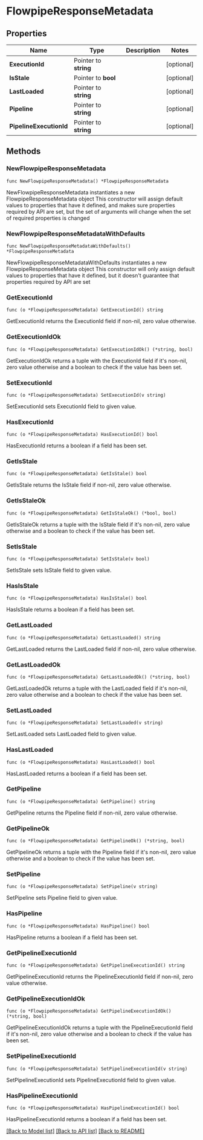 # FlowpipeResponseMetadata

## Properties

Name | Type | Description | Notes
------------ | ------------- | ------------- | -------------
**ExecutionId** | Pointer to **string** |  | [optional] 
**IsStale** | Pointer to **bool** |  | [optional] 
**LastLoaded** | Pointer to **string** |  | [optional] 
**Pipeline** | Pointer to **string** |  | [optional] 
**PipelineExecutionId** | Pointer to **string** |  | [optional] 

## Methods

### NewFlowpipeResponseMetadata

`func NewFlowpipeResponseMetadata() *FlowpipeResponseMetadata`

NewFlowpipeResponseMetadata instantiates a new FlowpipeResponseMetadata object
This constructor will assign default values to properties that have it defined,
and makes sure properties required by API are set, but the set of arguments
will change when the set of required properties is changed

### NewFlowpipeResponseMetadataWithDefaults

`func NewFlowpipeResponseMetadataWithDefaults() *FlowpipeResponseMetadata`

NewFlowpipeResponseMetadataWithDefaults instantiates a new FlowpipeResponseMetadata object
This constructor will only assign default values to properties that have it defined,
but it doesn't guarantee that properties required by API are set

### GetExecutionId

`func (o *FlowpipeResponseMetadata) GetExecutionId() string`

GetExecutionId returns the ExecutionId field if non-nil, zero value otherwise.

### GetExecutionIdOk

`func (o *FlowpipeResponseMetadata) GetExecutionIdOk() (*string, bool)`

GetExecutionIdOk returns a tuple with the ExecutionId field if it's non-nil, zero value otherwise
and a boolean to check if the value has been set.

### SetExecutionId

`func (o *FlowpipeResponseMetadata) SetExecutionId(v string)`

SetExecutionId sets ExecutionId field to given value.

### HasExecutionId

`func (o *FlowpipeResponseMetadata) HasExecutionId() bool`

HasExecutionId returns a boolean if a field has been set.

### GetIsStale

`func (o *FlowpipeResponseMetadata) GetIsStale() bool`

GetIsStale returns the IsStale field if non-nil, zero value otherwise.

### GetIsStaleOk

`func (o *FlowpipeResponseMetadata) GetIsStaleOk() (*bool, bool)`

GetIsStaleOk returns a tuple with the IsStale field if it's non-nil, zero value otherwise
and a boolean to check if the value has been set.

### SetIsStale

`func (o *FlowpipeResponseMetadata) SetIsStale(v bool)`

SetIsStale sets IsStale field to given value.

### HasIsStale

`func (o *FlowpipeResponseMetadata) HasIsStale() bool`

HasIsStale returns a boolean if a field has been set.

### GetLastLoaded

`func (o *FlowpipeResponseMetadata) GetLastLoaded() string`

GetLastLoaded returns the LastLoaded field if non-nil, zero value otherwise.

### GetLastLoadedOk

`func (o *FlowpipeResponseMetadata) GetLastLoadedOk() (*string, bool)`

GetLastLoadedOk returns a tuple with the LastLoaded field if it's non-nil, zero value otherwise
and a boolean to check if the value has been set.

### SetLastLoaded

`func (o *FlowpipeResponseMetadata) SetLastLoaded(v string)`

SetLastLoaded sets LastLoaded field to given value.

### HasLastLoaded

`func (o *FlowpipeResponseMetadata) HasLastLoaded() bool`

HasLastLoaded returns a boolean if a field has been set.

### GetPipeline

`func (o *FlowpipeResponseMetadata) GetPipeline() string`

GetPipeline returns the Pipeline field if non-nil, zero value otherwise.

### GetPipelineOk

`func (o *FlowpipeResponseMetadata) GetPipelineOk() (*string, bool)`

GetPipelineOk returns a tuple with the Pipeline field if it's non-nil, zero value otherwise
and a boolean to check if the value has been set.

### SetPipeline

`func (o *FlowpipeResponseMetadata) SetPipeline(v string)`

SetPipeline sets Pipeline field to given value.

### HasPipeline

`func (o *FlowpipeResponseMetadata) HasPipeline() bool`

HasPipeline returns a boolean if a field has been set.

### GetPipelineExecutionId

`func (o *FlowpipeResponseMetadata) GetPipelineExecutionId() string`

GetPipelineExecutionId returns the PipelineExecutionId field if non-nil, zero value otherwise.

### GetPipelineExecutionIdOk

`func (o *FlowpipeResponseMetadata) GetPipelineExecutionIdOk() (*string, bool)`

GetPipelineExecutionIdOk returns a tuple with the PipelineExecutionId field if it's non-nil, zero value otherwise
and a boolean to check if the value has been set.

### SetPipelineExecutionId

`func (o *FlowpipeResponseMetadata) SetPipelineExecutionId(v string)`

SetPipelineExecutionId sets PipelineExecutionId field to given value.

### HasPipelineExecutionId

`func (o *FlowpipeResponseMetadata) HasPipelineExecutionId() bool`

HasPipelineExecutionId returns a boolean if a field has been set.


[[Back to Model list]](../README.md#documentation-for-models) [[Back to API list]](../README.md#documentation-for-api-endpoints) [[Back to README]](../README.md)


